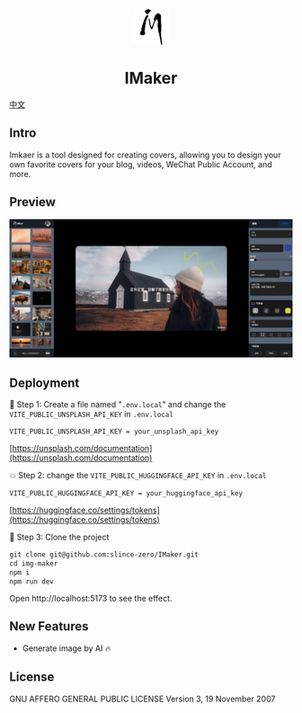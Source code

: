 <p align="center">
  <img src="/public/favicon.png" alt="favicon">
</p>
<h1 align="center"> IMaker </h1>
<a href="/READMECN.md">中文</a>

## Intro

Imkaer is a tool designed for creating covers, allowing you to design your own favorite covers for your blog, videos, WeChat Public Account, and more.

## Preview

![intro](/public/intro.png)

## Deployment

🌟 Step 1: Create a file named "`.env.local`" and change the `VITE_PUBLIC_UNSPLASH_API_KEY` in `.env.local`

    VITE_PUBLIC_UNSPLASH_API_KEY = your_unsplash_api_key

[https://unsplash.com/documentation](https://unsplash.com/documentation)

💥 Step 2: change the `VITE_PUBLIC_HUGGINGFACE_API_KEY` in `.env.local`

    VITE_PUBLIC_HUGGINGFACE_API_KEY = your_huggingface_api_key

[https://huggingface.co/settings/tokens](https://huggingface.co/settings/tokens)

🌈 Step 3: Clone the project

    git clone git@github.com:slince-zero/IMaker.git
    cd img-maker
    npm i
    npm run dev

Open http://localhost:5173 to see the effect.

## New Features

- Generate image by AI 🔥

## License

GNU AFFERO GENERAL PUBLIC LICENSE Version 3, 19 November 2007
